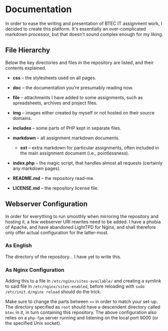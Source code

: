 # Documentation

In order to ease the writing and presentation of BTEC IT assignment work, I decided to create this platform. It's essentially an over-complicated markdown processor, but that doesn't sound complex enough for my liking.

## File Hierarchy

Below the key directories and files in the repository are listed, and their contents explained.

* **css** &ndash; the stylesheets used on all pages.

* **doc** &ndash; the documentation you're presumably reading now.

* **file** &ndash; attachments I have added to some assignments, such as spreadsheets, archives and project files.

* **img** &ndash; images either created by myself or not hosted on their source domains.

* **includes** &ndash; some parts of PHP kept in separate files.

* **markdown** &ndash; all assignment markdown documents.

    * **ext** &ndash; extra markdown for particular assignments, often included in the main assignment document (i.e., pointlessness).

* **index.php** &ndash; the magic script, that handles almost all requests (certainly any markdown pages).

* **README.md** &ndash; the repository read-me.

* **LICENSE.md** &ndash; the repository license file.

## Webserver Configuration

In order for everything to run smoothly when mirroring the repository and hosting it, a few webserver URI rewrites need to be added. I have a phobia of Apache, and have abandoned LightTPD for Nginx, and shall therefore only offer actual configuration for the latter-most.

### As English

The directory of the repository... I have yet to write this.

### As Nginx Configuration

Adding this to a file in `/etc/nginx/sites-available/` and creating a symlink to said file in `/etc/nginx/sites-enabled`, before reloading with `sudo /etc/init.d/nginx reload` should do the trick.

<!--[INCLUDE] doc/localhost.conf -->

Make sure to change the parts between `<>` in order to match your set-up. The directory specified as `root` should have a descendent directory called `btec` in it, in turn containing this repository. The above configuration also relies on a `php-fpm` server running and listening on the local port 9000 (or the specified Unix socket).
